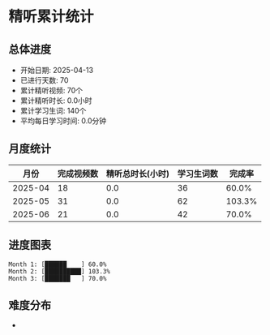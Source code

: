 # 精听累计统计

## 总体进度

- 开始日期: 2025-04-13
- 已进行天数: 70
- 累计精听视频: 70个
- 累计精听时长: 0.0小时
- 累计学习生词: 140个
- 平均每日学习时间: 0.0分钟

## 月度统计

| 月份 | 完成视频数 | 精听总时长(小时) | 学习生词数 | 完成率 |
|-----|-----------|----------------|----------|-------|
| 2025-04 | 18 | 0.0 | 36 | 60.0% |
| 2025-05 | 31 | 0.0 | 62 | 103.3% |
| 2025-06 | 21 | 0.0 | 42 | 70.0% |

## 进度图表

```
Month 1: [██████    ] 60.0%
Month 2: [██████████] 103.3%
Month 3: [███████   ] 70.0%
```

## 难度分布

- [简单/中等/困难]: 70 (100.0%)
